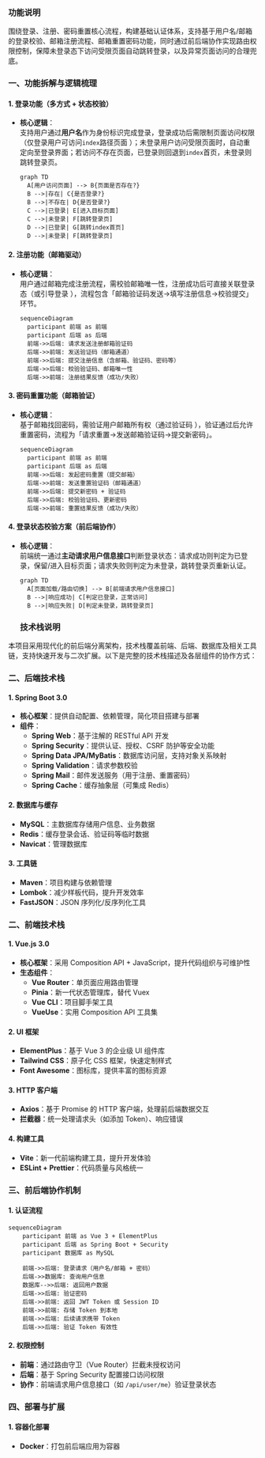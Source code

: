 ### 功能说明
围绕登录、注册、密码重置核心流程，构建基础认证体系，支持基于用户名/邮箱的登录校验、邮箱注册流程、邮箱重置密码功能，同时通过前后端协作实现路由权限控制，保障未登录态下访问受限页面自动跳转登录，以及异常页面访问的合理兜底。

### 一、功能拆解与逻辑梳理
#### 1. 登录功能（多方式 + 状态校验）
- **核心逻辑**：  
  支持用户通过**用户名**作为身份标识完成登录，登录成功后需限制页面访问权限（仅登录用户可访问`index`路径页面 ）；未登录用户访问受限页面时，自动重定向至登录界面；若访问不存在页面，已登录则回退到`index`首页，未登录则跳转登录页。  
  ```mermaid
  graph TD
    A[用户访问页面] --> B{页面是否存在?}
    B -->|存在| C{是否登录?}
    B -->|不存在| D{是否登录?}
    C -->|已登录| E[进入目标页面]
    C -->|未登录| F[跳转登录页]
    D -->|已登录| G[跳转index首页]
    D -->|未登录| F[跳转登录页]
  ```

#### 2. 注册功能（邮箱驱动）
- **核心逻辑**：  
  用户通过邮箱完成注册流程，需校验邮箱唯一性，注册成功后可直接关联登录态（或引导登录 ），流程包含「邮箱验证码发送→填写注册信息→校验提交」环节。  
  ```mermaid
  sequenceDiagram
    participant 前端 as 前端
    participant 后端 as 后端
    前端->>后端: 请求发送注册邮箱验证码
    后端->>前端: 发送验证码（邮箱通道）
    前端->>后端: 提交注册信息（含邮箱、验证码、密码等）
    后端->>后端: 校验验证码、邮箱唯一性
    后端->>前端: 注册结果反馈（成功/失败）
  ```

#### 3. 密码重置功能（邮箱验证）
- **核心逻辑**：  
  基于邮箱找回密码，需验证用户邮箱所有权（通过验证码 ），验证通过后允许重置密码，流程为「请求重置→发送邮箱验证码→提交新密码」。  
  ```mermaid
  sequenceDiagram
    participant 前端 as 前端
    participant 后端 as 后端
    前端->>后端: 发起密码重置（提交邮箱）
    后端->>前端: 发送重置验证码（邮箱通道）
    前端->>后端: 提交新密码 + 验证码
    后端->>后端: 校验验证码、更新密码
    后端->>前端: 重置结果反馈（成功/失败）
  ```

#### 4. 登录状态校验方案（前后端协作）
- **核心逻辑**：  
  前端统一通过**主动请求用户信息接口**判断登录状态：请求成功则判定为已登录，保留/进入目标页面；请求失败则判定为未登录，跳转登录页重新认证。  
  ```mermaid
  graph TD
    A[页面加载/路由切换] --> B[前端请求用户信息接口]
    B -->|响应成功| C[判定已登录，正常访问]
    B -->|响应失败| D[判定未登录，跳转登录页]
  ```

  ### 技术栈说明

本项目采用现代化的前后端分离架构，技术栈覆盖前端、后端、数据库及相关工具链，支持快速开发与二次扩展。以下是完整的技术栈描述及各层组件的协作方式：


### 二、后端技术栈

#### 1. **Spring Boot 3.0**
- **核心框架**：提供自动配置、依赖管理，简化项目搭建与部署
- **组件**：
  - **Spring Web**：基于注解的 RESTful API 开发
  - **Spring Security**：提供认证、授权、CSRF 防护等安全功能
  - **Spring Data JPA/MyBatis**：数据库访问层，支持对象关系映射
  - **Spring Validation**：请求参数校验
  - **Spring Mail**：邮件发送服务（用于注册、重置密码）
  - **Spring Cache**：缓存抽象层（可集成 Redis）

#### 2. **数据库与缓存**
- **MySQL**：主数据库存储用户信息、业务数据
- **Redis**：缓存登录会话、验证码等临时数据
- **Navicat**：管理数据库

#### 3. **工具链**
- **Maven**：项目构建与依赖管理
- **Lombok**：减少样板代码，提升开发效率
- **FastJSON**：JSON 序列化/反序列化工具


### 二、前端技术栈

#### 1. **Vue.js 3.0**
- **核心框架**：采用 Composition API + JavaScript，提升代码组织与可维护性
- **生态组件**：
  - **Vue Router**：单页面应用路由管理
  - **Pinia**：新一代状态管理库，替代 Vuex
  - **Vue CLI**：项目脚手架工具
  - **VueUse**：实用 Composition API 工具集

#### 2. **UI 框架**
- **ElementPlus**：基于 Vue 3 的企业级 UI 组件库
- **Tailwind CSS**：原子化 CSS 框架，快速定制样式
- **Font Awesome**：图标库，提供丰富的图标资源

#### 3. **HTTP 客户端**
- **Axios**：基于 Promise 的 HTTP 客户端，处理前后端数据交互
- **拦截器**：统一处理请求头（如添加 Token）、响应错误

#### 4. **构建工具**
- **Vite**：新一代前端构建工具，提升开发体验
- **ESLint + Prettier**：代码质量与风格统一


### 三、前后端协作机制

#### 1. **认证流程**
```mermaid
sequenceDiagram
    participant 前端 as Vue 3 + ElementPlus
    participant 后端 as Spring Boot + Security
    participant 数据库 as MySQL
    
    前端->>后端: 登录请求（用户名/邮箱 + 密码）
    后端->>数据库: 查询用户信息
    数据库-->>后端: 返回用户数据
    后端->>后端: 验证密码
    后端->>前端: 返回 JWT Token 或 Session ID
    前端->>前端: 存储 Token 到本地
    前端->>后端: 后续请求携带 Token
    后端->>后端: 验证 Token 有效性
```

#### 2. **权限控制**
- **前端**：通过路由守卫（Vue Router）拦截未授权访问
- **后端**：基于 Spring Security 配置接口访问权限
- **协作**：前端请求用户信息接口（如 `/api/user/me`）验证登录状态


### 四、部署与扩展

#### 1. **容器化部署**
- **Docker**：打包前后端应用为容器




